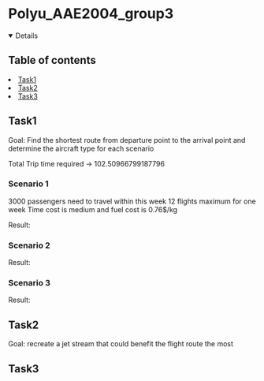 # Polyu_AAE2004_group3
<!-- TABLE OF CONTENTS -->
<details open="open">
  <summery><h2 style="display: inline-block">Table of contents</h2></summary>
    <li><a href=:"## Task1">Task1</a></li>
    <li><a href=:"## Task2">Task2</a></li>
    <li><a href=:"## Task3">Task3</a></li>
  </ol>
</details>

## Task1
Goal: Find the shortest route from departure point to the arrival point and determine the aircraft type for each scenario

Total Trip time required ->  102.50966799187796

### Scenario 1
3000 passengers need to travel within this week
12 flights maximum for one week
Time cost is medium and fuel cost is 0.76$/kg

Result:

### Scenario 2
Result:

### Scenario 3
Result:

## Task2
Goal: recreate a jet stream that could benefit the flight route the most


## Task3

